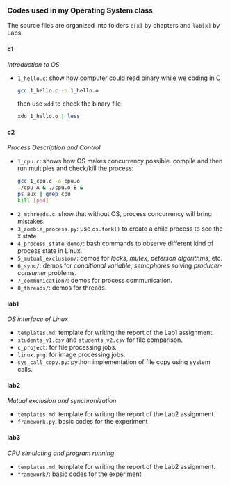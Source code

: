### Codes used in my Operating System class

The source files are organized into folders `c[x]` by chapters and `lab[x]` by Labs.

#### c1
*Introduction to OS*
+ `1_hello.c`: show how computer could read binary while we coding in C
  ```bash
  gcc 1_hello.c -o 1_hello.o
  ```
  then use `xdd` to check the binary file:
  ```bash
  xdd 1_hello.o | less
  ```

#### c2
*Process Description and Control*
+ `1_cpu.c`: shows how OS makes concurrency possible.
    compile and then run multiples and check/kill the process:
    ```bash
    gcc 1_cpu.c -o cpu.o
    ./cpu A & ./cpu.o B &
    ps aux | grep cpu
    kill [pid]
    ```
+ `2_mthreads.c`: show that without OS, process concurrency will bring mistakes.
+ `3_zombie_process.py`: use `os.fork()` to create a child process to see the `X` state.
+ `4_process_state_demo/`: bash commands to observe different kind of process state in Linux.
+ `5_mutual_exclusion/`: demos for *locks*, *mutex*, *peterson algorithms*, etc.
+ `6_sync/`: demos for *conditional variable*, *semaphores* solving *producer-consumer* problems.
+ `7_communication/`: demos for process communication.
+ `8_threads/`: demos for threads.

#### lab1 
*OS interface of Linux*
+ `templates.md`: template for writing the report of the Lab1 assignment. 
+ `students_v1.csv` and `students_v2.csv` for file comparison.
+ `c_project`: for file processing jobs.
+ `linux.png`: for image processing jobs.
+ `sys_call_copy.py`: python implementation of file copy using system calls.

#### lab2
*Mutual exclusion and synchronization*
+ `templates.md`: template for writing the report of the Lab2 assignment. 
+ `framework.py`: basic codes for the experiment

#### lab3
*CPU simulating and program running*
+ `templates.md`: template for writing the report of the Lab2 assignment. 
+ `framework/`: basic codes for the experiment


